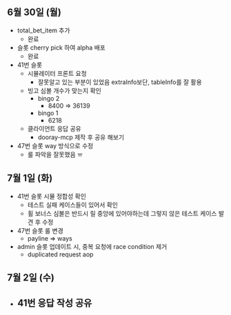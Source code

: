 
## 6월 30일 (월)

- total_bet_item 추가 
	- 완료
- 슬롯 cherry pick 하여 alpha 배포
	- 완료
- 41번 슬롯 
	- 시뮬레이터 프론트 요청
		- 잘못알고 있는 부분이 있었음 extraInfo보단, tableInfo를 잘 활용
	- 빙고 심볼 개수가 맞는지 확인
		- bingo 2
			- 8400 => 36139
		- bingo 1
			- 6218
	- 클라이언트 응답 공유
		- dooray-mcp 제작 후 공유 해보기
- 47번 슬롯 way 방식으로 수정
	- 룰 파악을 잘못했음 ㅠ


## 7월 1일 (화)

- 41번 슬롯 시뮬 정합성 확인
	- 테스트 실패 케이스들이 있어서 확인
	- 휠 보너스 심볼은 반드시 릴 중앙에 있어야하는데 그렇지 않은 테스트 케이스 발견 후 수정
- 47번 슬롯 룰 변경
	- payline => ways
- admin 슬롯 업데이트 시, 중복 요청에 race condition 제거
	- duplicated request aop



## 7월 2일 (수)

- 41번 응답 작성 공유
	- 